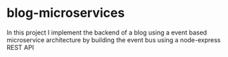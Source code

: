 # blog-microservices
In this project I implement the backend of a blog using a event based microservice architecture by building the event bus using a node-express REST API
